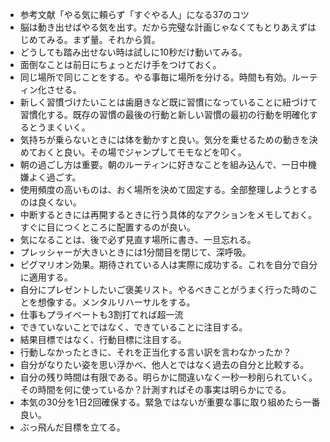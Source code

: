 - 参考文献「やる気に頼らず「すぐやる人」になる37のコツ
- 脳は動き出せばやる気を出す。だから完璧な計画じゃなくてもとりあえずはじめてみる。まず量。それから質。
- どうしても踏み出せない時は試しに10秒だけ動いてみる。
- 面倒なことは前日にちょっとだけ手をつけておく。
- 同じ場所で同じことをする。やる事毎に場所を分ける。時間も有効。ルーティン化させる。
- 新しく習慣づけたいことは歯磨きなど既に習慣になっていることに紐づけて習慣化する。既存の習慣の最後の行動と新しい習慣の最初の行動を明確化するとうまくいく。
- 気持ちが乗らないときには体を動かすと良い。気分を乗せるための動きを決めておくと良い。その場でジャンプしてモモなどを叩く。
- 朝の過ごし方は重要。朝のルーティンに好きなことを組み込んで、一日中機嫌よく過ごす。
- 使用頻度の高いものは、おく場所を決めて固定する。全部整理しようとするのは良くない。
- 中断するときには再開するときに行う具体的なアクションをメモしておく。すぐに目につくところに配置するのが良い。
- 気になることは、後で必ず見直す場所に書き、一旦忘れる。
- プレッシャーが大きいときには1分間目を閉じて、深呼吸。
- ピグマリオン効果。期待されている人は実際に成功する。これを自分で自分に適用する。
- 自分にプレゼントしたいご褒美リスト。やるべきことがうまく行った時のことを想像する。メンタルリハーサルをする。
- 仕事もプライベートも3割打てれば超一流
- できていないことではなく、できていることに注目する。
- 結果目標ではなく、行動目標に注目する。
- 行動しなかったときに、それを正当化する言い訳を言わなかったか？
- 自分がなりたい姿を思い浮かべ、他人とではなく過去の自分と比較する。
- 自分の残り時間は有限である。明らかに間違いなく一秒一秒削られていく。その時間を何に使っているか？計測すればその事実は明らかにでる。
- 本気の30分を1日2回確保する。緊急ではないが重要な事に取り組めたら一番良い。
- ぶっ飛んだ目標を立てる。